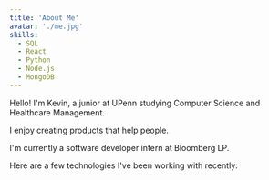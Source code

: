 ```yaml
---
title: 'About Me'
avatar: './me.jpg'
skills:
  - SQL
  - React
  - Python
  - Node.js
  - MongoDB
---
```


Hello! I'm Kevin, a junior at UPenn studying Computer Science and Healthcare Management.

I enjoy creating products that help people.

I'm currently a software developer intern at Bloomberg LP.

Here are a few technologies I've been working with recently:
